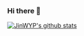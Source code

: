 ### Hi there 👋

<!--
**jinwyp/jinwyp** is a ✨ _special_ ✨ repository because its `README.md` (this file) appears on your GitHub profile.

Here are some ideas to get you started:

- 🔭 I’m currently working on ...
- 🌱 I’m currently learning ...
- 👯 I’m looking to collaborate on ...
- 🤔 I’m looking for help with ...
- 💬 Ask me about ...
- 📫 How to reach me: ...
- 😄 Pronouns: ...
- ⚡ Fun fact: ...
-->


[![JinWYP's github stats](https://github-readme-stats.vercel.app/api?username=jinwyp)](https://github.com/anuraghazra/github-readme-stats)
